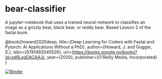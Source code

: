 # bear-classifier
A jupyter-notebook that uses a trained neural-network to classifies an image as a grizzly bear, black bear, or teddy bear. Based Lesson 2 of the fastai book.


@book{howard2020deep,
title={Deep Learning for Coders with Fastai and Pytorch: AI Applications Without a PhD},
author={Howard, J. and Gugger, S.},
isbn={9781492045526},
url={https://books.google.no/books?id=xd6LxgEACAAJ},
year={2020},
publisher={O'Reilly Media, Incorporated}
}

[![Binder](https://mybinder.org/badge_logo.svg)](https://mybinder.org/v2/gh/Rexus28/bear-classifier/HEAD?urlpath=%2Fvoila%2Frender%2Fbear_classifier.ipynb)

